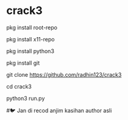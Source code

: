 # crack3


pkg install root-repo

pkg install x11-repo

pkg install python3

pkg install git 

git clone https://github.com/radhin123/crack3

cd crack3

python3 run.py

#🐦 Jan di recod anjim kasihan author asli 
